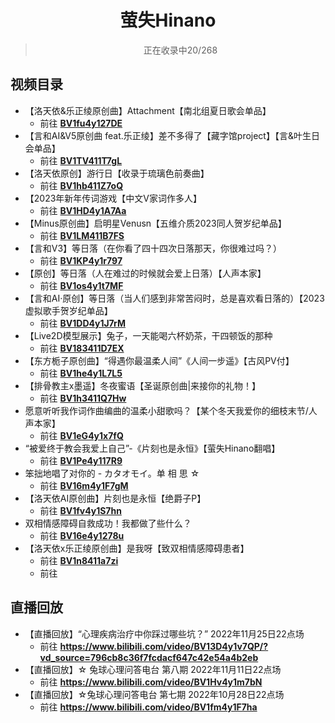 <div align="center">

  # 萤失Hinano

>正在收录中20/268
</div>

## 视频目录
+ 【洛天依&乐正绫原创曲】Attachment【南北组夏日歌会单品】
  - 前往 **[BV1fu4y127DE](https://www.bilibili.com/video/BV1fu4y127DE)**
+ 【言和AI&V5原创曲 feat.乐正绫】差不多得了【藏字馆project】【言&叶生日会单品】
  - 前往 **[BV1TV411T7gL](https://www.bilibili.com/video/BV1TV411T7gL)**
+ 【洛天依原创】游行日【收录于琉璃色前奏曲】
  - 前往 **[BV1hb411Z7oQ](https://www.bilibili.com/video/BV1hb411Z7oQ)**
+ 【2023年新年传词游戏【中文V家词作多人】
  - 前往 **[BV1HD4y1A7Aa](https://www.bilibili.com/video/BV1HD4y1A7Aa)**
+ 【Minus原创曲】启明星Venusn【五维介质2023同人贺岁纪单品】
  - 前往 **[BV1LM411B7FS](https://www.bilibili.com/video/BV1LM411B7FS)**
+ 【言和V3】等日落（在你看了四十四次日落那天，你很难过吗？）
  - 前往 **[BV1KP4y1r797](https://www.bilibili.com/video/BV1KP4y1r797)**
+ 【原创】等日落（人在难过的时候就会爱上日落）【人声本家】
  - 前往 **[BV1os4y1t7MF](https://www.bilibili.com/video/BV1os4y1t7MF)**
+ 【言和AI·原创】等日落（当人们感到非常苦闷时，总是喜欢看日落的）【2023虚拟歌手贺岁纪单品】
  - 前往 **[BV1DD4y1J7rM](https://www.bilibili.com/video/VSF2023live)**
+ 【Live2D模型展示】兔子，一天能喝六杯奶茶，干四顿饭的那种
  - 前往 **[BV183411D7EX](https://www.bilibili.com/video/BV183411D7EX)**
+ 【东方栀子原创曲】“得遇你最温柔人间”《人间一步遥》【古风PV付】
  - 前往 **[BV1he4y1L7L5](https://www.bilibili.com/video/BV1he4y1L7L5)**
+ 【排骨教主x墨遥】冬夜蜜语【圣诞原创曲|来接你的礼物！】
  - 前往 **[BV1h3411Q7Hw](https://www.bilibili.com/video/BV1h3411Q7Hw)**
+ 愿意听听我作词作曲编曲的温柔小甜歌吗？【某个冬天我爱你的细枝末节/人声本家】
  - 前往 **[BV1eG4y1x7fQ](https://www.bilibili.com/video/BV1eG4y1x7fQ)**
+ “被爱终于教会我爱上自己”-《片刻也是永恒》【萤失Hinano翻唱】
  - 前往 **[BV1Pe4y117R9](https://www.bilibili.com/video/BV1Pe4y117R9)**
+ 笨拙地唱了对你的 - カタオモイ。单 相 思 ☆
  - 前往 **[BV16m4y1F7gM](https://www.bilibili.com/video/BV16m4y1F7gM)**
+ 【洛天依AI原创曲】片刻也是永恒【绝爵子P】
  - 前往 **[BV1fv4y1S7hn](https://www.bilibili.com/video/BV1fv4y1S7hn)**
+ 双相情感障碍自救成功！我都做了些什么？
  - 前往 **[BV16e4y1278u](https://www.bilibili.com/video/BV16e4y1278u)**
+ 【洛天依x乐正绫原创曲】是我呀【致双相情感障碍患者】
  - 前往 **[BV1n8411a7zi](https://www.bilibili.com/video/BV1n8411a7zi)**
  - 前往 **[]()**




## 直播回放
+ 【直播回放】“心理疾病治疗中你踩过哪些坑？” 2022年11月25日22点场
  - 前往 **https://www.bilibili.com/video/BV13D4y1v7QP/?vd_source=796cb8c36f7fcdacf647c42e54a4b2eb**
+ 【直播回放】☆ 兔球心理问答电台 第八期 2022年11月11日22点场
  - 前往 **https://www.bilibili.com/video/BV1Hv4y1m7bN**
+ 【直播回放】☆兔球心理问答电台 第七期 2022年10月28日22点场
  - 前往 **https://www.bilibili.com/video/BV1fm4y1F7ha**
